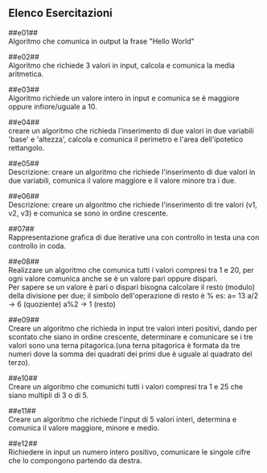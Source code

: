 ## Elenco Esercitazioni ##

##e01##  
Algoritmo che comunica in output la frase "Hello World"

##e02##  
Algoritmo che richiede 3 valori in input, calcola e comunica la media aritmetica.  

##e03##  
Algoritmo richiede un valore intero in input e comunica se è maggiore oppure infiore/uguale a 10.  

##e04##  
creare un algoritmo che richieda l'inserimento di due valori in due variabili 'base' e 'altezza', calcola e comunica il perimetro e l'area dell'ipotetico rettangolo.  

##e05##  
Descrizione: creare un algoritmo che richiede l'inserimento di due valori in due variabili, comunica il valore maggiore e il valore minore tra i due.  

##e06##  
Descrizione: creare un algoritmo che richiede l'inserimento di tre valori (v1, v2, v3) e comunica se sono in ordine crescente.

##07##  
Rappresentazione grafica di due iterative una con controllo in testa una con controllo in coda.

##e08##  
Realizzare un algoritmo che comunica tutti i valori compresi tra 1 e 20, per ogni valore comunica anche se è un valore pari oppure dispari.  
Per sapere se un valore è pari o dispari bisogna calcolare il resto (modulo) della divisione per due; il simbolo dell'operazione di resto è %
es: a= 13 a/2 -> 6 (quoziente) a%2 -> 1 (resto)

##e09##  
Creare un algoritmo che richieda in input tre valori interi positivi, dando per scontato che siano in ordine crescente, determinare e comunicare se i tre valori sono una terna pitagorica.(una terna pitagorica è formata da tre numeri dove la somma dei quadrati dei primi due è uguale al quadrato del terzo).

##e10##  
Creare un algoritmo che comunichi tutti i valori compresi tra 1 e 25 che siano multipli di 3 o di 5.  

##e11##  
Creare un algoritmo che richiede l'input di 5 valori interi, determina e comunica il valore maggiore, minore e medio.

##e12##  
Richiedere in input un numero intero positivo, comunicare le singole cifre che lo compongono partendo da destra.